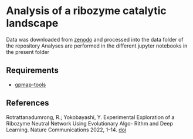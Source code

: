 # Analysis of a ribozyme catalytic landscape

Data was downloaded from [zenodo](https://zenodo.org/record/6945203#.ZB3vxY7MLJU) and processed into the data folder of the repository
Analyses are performed in the different jupyter notebooks in the present folder


## Requirements

- [gpmap-tools](https://gpmap-tools.readthedocs.io/en/latest/)


## References

Rotrattanadumrong, R.; Yokobayashi, Y. Experimental Exploration of a Ribozyme Neutral Network Using Evolutionary Algo- Rithm and Deep Learning. Nature Communications 2022, 1–14. [doi](https://doi.org/10.1038/s41467-022-32538-z)

